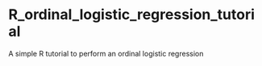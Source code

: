 # R_ordinal_logistic_regression_tutorial
A simple R tutorial to perform an ordinal logistic regression
